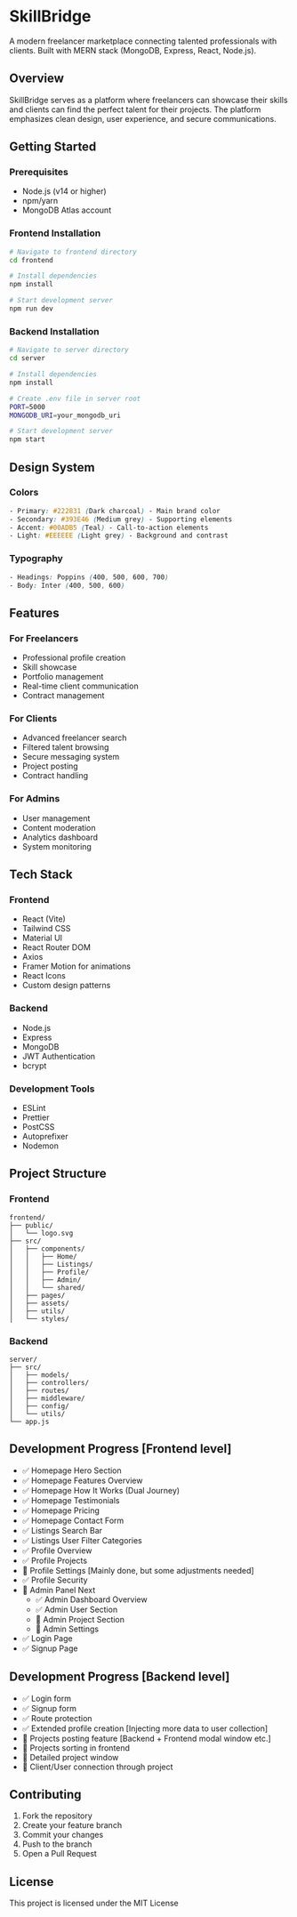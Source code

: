 # SkillBridge

A modern freelancer marketplace connecting talented professionals with clients. Built with MERN stack (MongoDB, Express, React, Node.js).

## Overview

SkillBridge serves as a platform where freelancers can showcase their skills and clients can find the perfect talent for their projects. The platform emphasizes clean design, user experience, and secure communications.

## Getting Started

### Prerequisites

- Node.js (v14 or higher)
- npm/yarn
- MongoDB Atlas account

### Frontend Installation

```bash
# Navigate to frontend directory
cd frontend

# Install dependencies
npm install

# Start development server
npm run dev
```

### Backend Installation

```bash
# Navigate to server directory
cd server

# Install dependencies
npm install

# Create .env file in server root
PORT=5000
MONGODB_URI=your_mongodb_uri

# Start development server
npm start
```

## Design System

### Colors

```css
- Primary: #222831 (Dark charcoal) - Main brand color
- Secondary: #393E46 (Medium grey) - Supporting elements
- Accent: #00ADB5 (Teal) - Call-to-action elements
- Light: #EEEEEE (Light grey) - Background and contrast
```

### Typography

```css
- Headings: Poppins (400, 500, 600, 700)
- Body: Inter (400, 500, 600)
```

## Features

### For Freelancers

- Professional profile creation
- Skill showcase
- Portfolio management
- Real-time client communication
- Contract management

### For Clients

- Advanced freelancer search
- Filtered talent browsing
- Secure messaging system
- Project posting
- Contract handling

### For Admins

- User management
- Content moderation
- Analytics dashboard
- System monitoring

## Tech Stack

### Frontend

- React (Vite)
- Tailwind CSS
- Material UI
- React Router DOM
- Axios
- Framer Motion for animations
- React Icons
- Custom design patterns

### Backend

- Node.js
- Express
- MongoDB
- JWT Authentication
- bcrypt

### Development Tools

- ESLint
- Prettier
- PostCSS
- Autoprefixer
- Nodemon

## Project Structure

### Frontend

```
frontend/
├── public/
│   └── logo.svg
├── src/
│   ├── components/
│   │   ├── Home/
│   │   ├── Listings/
│   │   ├── Profile/
│   │   ├── Admin/
│   │   └── shared/
│   ├── pages/
│   ├── assets/
│   ├── utils/
│   └── styles/
```

### Backend

```
server/
├── src/
│   ├── models/
│   ├── controllers/
│   ├── routes/
│   ├── middleware/
│   ├── config/
│   └── utils/
└── app.js
```

## Development Progress [Frontend level]
- ✅ Homepage Hero Section
- ✅ Homepage Features Overview
- ✅ Homepage How It Works (Dual Journey)
- ✅ Homepage Testimonials
- ✅ Homepage Pricing
- ✅ Homepage Contact Form
- ✅ Listings Search Bar
- ✅ Listings User Filter Categories
- ✅ Profile Overview
- ✅ Profile Projects
- 🚧 Profile Settings [Mainly done, but some adjustments needed]
- ✅ Profile Security
- 🚧 Admin Panel Next
  - ✅ Admin Dashboard Overview
  - ✅ Admin User Section
  - 🚧 Admin Project Section
  - 🚧 Admin Settings
- ✅ Login Page
- ✅ Signup Page

## Development Progress [Backend level]
- ✅ Login form
- ✅ Signup form
- ✅ Route protection
- ✅ Extended profile creation [Injecting more data to user collection]
- 🚧 Projects posting feature [Backend + Frontend modal window etc.]
- 🚧 Projects sorting in frontend
- 🚧 Detailed project window
- 🚧 Client/User connection through project

## Contributing

1. Fork the repository
2. Create your feature branch
3. Commit your changes
4. Push to the branch
5. Open a Pull Request

## License

This project is licensed under the MIT License
